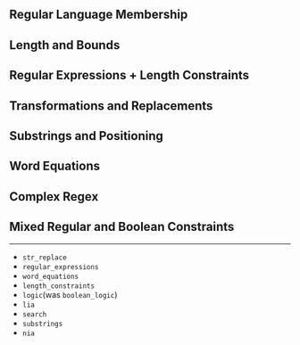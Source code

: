 ## Regular Language Membership

## Length and Bounds

## Regular Expressions + Length Constraints

## Transformations and Replacements

## Substrings and Positioning

## Word Equations

## Complex Regex

## Mixed Regular and Boolean Constraints

---



- `str_replace`
- `regular_expressions`
- `word_equations`
- `length_constraints`
- `logic`(was `boolean_logic`)
- `lia`
- `search`
- `substrings`
- `nia`
